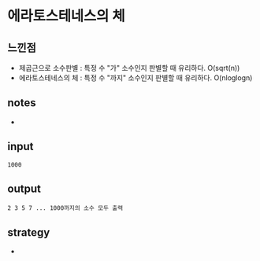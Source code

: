 # 에라토스테네스의 체

## 느낀점
* 제곱근으로 소수판별 : 특정 수 "가"  소수인지 판별할 때 유리하다. O(sqrt(n))
* 에라토스테네스의 체 : 특정 수 "까지" 소수인지 판별할 때 유리하다. O(nloglogn)

## notes
* 

## input
```
1000
```

## output
```
2 3 5 7 ... 1000까지의 소수 모두 출력
```

## strategy
* 

